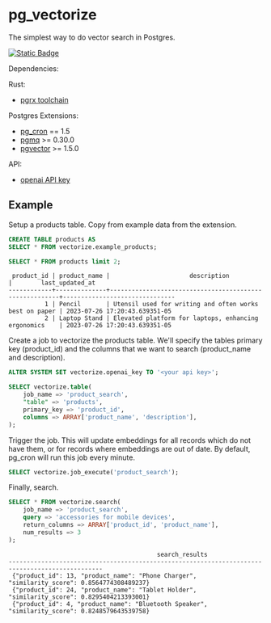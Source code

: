 # pg_vectorize

The simplest way to do vector search in Postgres.

[![Static Badge](https://img.shields.io/badge/%40tembo-community?logo=slack&label=slack)](https://join.slack.com/t/tembocommunity/shared_invite/zt-20dtnhcmo-pLNV7_Aobi50TdTLpfQ~EQ)

Dependencies:

Rust:
- [pgrx toolchain](https://github.com/pgcentralfoundation/pgrx)

Postgres Extensions:
- [pg_cron](https://github.com/citusdata/pg_cron) == 1.5
- [pgmq](https://github.com/tembo-io/pgmq) >= 0.30.0
- [pgvector](https://github.com/pgvector/pgvector) >= 1.5.0

API:
- [openai API key](https://platform.openai.com/docs/guides/embeddings)

## Example

Setup a products table. Copy from example data from the extension.

```sql
CREATE TABLE products AS 
SELECT * FROM vectorize.example_products;
```

```sql
SELECT * FROM products limit 2;
```

```text
 product_id | product_name |                      description                       |        last_updated_at        
------------+--------------+--------------------------------------------------------+-------------------------------
          1 | Pencil       | Utensil used for writing and often works best on paper | 2023-07-26 17:20:43.639351-05
          2 | Laptop Stand | Elevated platform for laptops, enhancing ergonomics    | 2023-07-26 17:20:43.639351-05
```

Create a job to vectorize the products table. We'll specify the tables primary key (product_id) and the columns that we want to search (product_name and description).

```sql
ALTER SYSTEM SET vectorize.openai_key TO '<your api key>';
```


```sql
SELECT vectorize.table(
    job_name => 'product_search',
    "table" => 'products',
    primary_key => 'product_id',
    columns => ARRAY['product_name', 'description'],
);
```

Trigger the job. This will update embeddings for all records which do not have them, or for records where embeddings are out of date. By default, pg_cron will run this job every minute.

```sql
SELECT vectorize.job_execute('product_search');
```

Finally, search.

```sql
SELECT * FROM vectorize.search(
    job_name => 'product_search',
    query => 'accessories for mobile devices',
    return_columns => ARRAY['product_id', 'product_name'],
    num_results => 3
);
```

```text
                                         search_results                                         
------------------------------------------------------------------------------------------------
 {"product_id": 13, "product_name": "Phone Charger", "similarity_score": 0.8564774308489237}
 {"product_id": 24, "product_name": "Tablet Holder", "similarity_score": 0.8295404213393001}
 {"product_id": 4, "product_name": "Bluetooth Speaker", "similarity_score": 0.8248579643539758}
```
